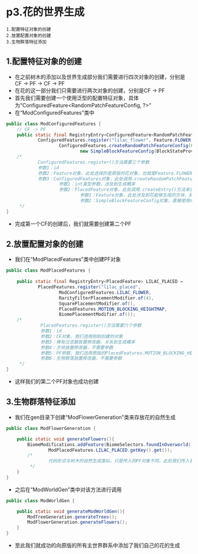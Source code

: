 # p3.花的世界生成

    1.配置特征对象的创建
    2.放置配置对象的创建
    3.生物群落特征添加

## 1.配置特征对象的创建
- 在之前树木的添加以及世界生成部分我们需要进行四次对象的创建，分别是CF -> PF -> CF -> PF
- 在花的这一部分我们只需要进行两次对象的创建，分别是CF -> PF
- 首先我们需要创建一个使用泛型的配置特征对象，具体为“ConfiguredFeature<RandomPatchFeatureConfig, ?>”
- 在“ModConfiguredFeatures”类中
```java
public class ModConfiguredFeatures {
    // CF -> PF
    public static final RegistryEntry<ConfiguredFeature<RandomPatchFeatureConfig, ?>> LILAC_FLOWER =
            ConfiguredFeatures.register("lilac_flower", Feature.FLOWER,
                    ConfiguredFeatures.createRandomPatchFeatureConfig(64, PlacedFeatures.createEntry(Feature.SIMPLE_BLOCK,
                            new SimpleBlockFeatureConfig(BlockStateProvider.of(ModBlocks.LILAC_FLOWER)))));
    /*
            ConfiguredFeatures.register()方法需要三个参数
            参数1：id
            参数2：Feature对象，此处选择的是原版的花对象，也就是Feature.FLOWER
            参数3：ConfiguredFeatures对象，此处调用.createRandomPatchFeatureConfig()方法来创建随机补丁特征配置，其需要两个参数
                    参数1：int类型参数，涉及到生成概率
                    参数2：PlacedFeature对象，此处调用.createEntry()方法来创建输入，其需要两个参数
                            参数1：Feature对象，此处涉及到花能够生成的方块，我们选用Feature.SIMPLE_BLOCK
                            参数2：SimpleBlockFeatureConfig对象，直接使用new来创建对象，并将我们的花方块对象当作参数传入
     */
}
```
- 完成第一个CF的创建后，我们就需要创建第二个PF


## 2.放置配置对象的创建
- 我们在“ModPlacedFeatures”类中创建PF对象
```java
public class ModPlacedFeatures {
    
    public static final RegistryEntry<PlacedFeature> LILAC_PLACED =
            PlacedFeatures.register("lilac_placed",
                    ModConfiguredFeatures.LILAC_FLOWER,
                    RarityFilterPlacementModifier.of(4),
                    SquarePlacementModifier.of(),
                    PlacedFeatures.MOTION_BLOCKING_HEIGHTMAP,
                    BiomePlacementModifier.of());
    /*
             PlacedFeatures.register()方法需要六个参数
             参数1：id
             参数2：CF对象，我们选用刚刚创建的对象
             参数3：稀有过滤器放置修改器，关系到生成概率
             参数4：方块放置修改器，不需要参数
             参数5：PF参数，我们选用原版的PlacedFeatures.MOTION_BLOCKING_HEIGHTMAP
             参数6：生物群落放置修改器，不需要参数
     */
}
```
- 这样我们的第二个PF对象也成功创建


## 3.生物群落特征添加
- 我们在gen目录下创建“ModFlowerGeneration”类来存放花的自然生成
```java
public class ModFlowerGeneration {

    public static void generateFlowers(){
        BiomeModifications.addFeature(BiomeSelectors.foundInOverworld(), GenerationStep.Feature.VEGETAL_DECORATION,
                ModPlacedFeatures.LILAC_PLACED.getKey().get());
        /*
                代码形式与树木的自然生成类似，只是传入的PF对象不同，此处我们传入我们刚刚创建完成的PF对象即可
         */
    }
}
```
- 之后在“ModWorldGen”类中对该方法进行调用
```java
public class ModWorldGen {

    public static void generateModWorldGen(){
        ModTreeGeneration.generateTrees();
        ModFlowerGeneration.generateFlowers();
    }
}
```
- 至此我们就成功的向原版的所有主世界群系中添加了我们自己的花的生成
